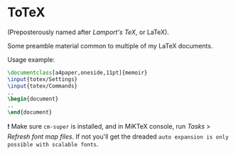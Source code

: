 # ToTeX

(Preposterously named after _Lamport's TeX_, or LaTeX).

Some preamble material common to multiple of my LaTeX documents.

Usage example:
```tex
\documentclass[a4paper,oneside,11pt]{memoir}
\input{totex/Settings}
\input{totex/Commands}
..
\begin{document}
..
\end{document}
```

❗ Make sure `cm-super` is installed, and in MiKTeX console, run *Tasks* > *Refresh font map files*. If not you'll get the dreaded `auto expansion is only possible with scalable fonts`.
